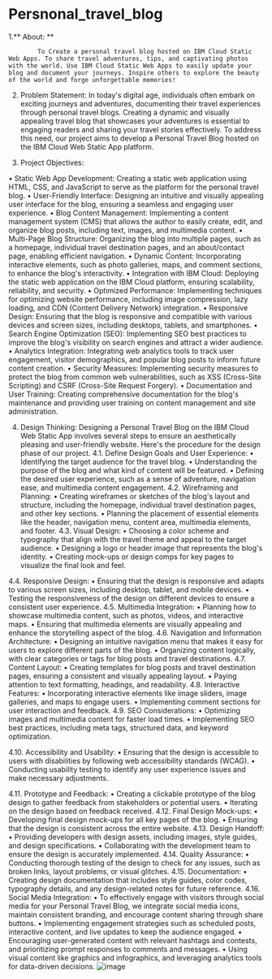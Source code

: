 # Persnonal_travel_blog
1.**	About: **



            To Create a personal travel blog hosted on IBM Cloud Static Web Apps. To share travel adventures, tips, and captivating photos with the world. Use IBM Cloud Static Web Apps to easily update your blog and document your journeys. Inspire others to explore the beauty of the world and forge unforgettable memories!
2.	Problem Statement: 
            In today's digital age, individuals often embark on exciting journeys and adventures, documenting their travel experiences through personal travel blogs. Creating a dynamic and visually appealing travel blog that showcases your adventures is essential to engaging readers and sharing your travel stories effectively. To address this need, our project aims to develop a Personal Travel Blog hosted on the IBM Cloud Web Static App platform.

3.	Project Objectives:

•	Static Web App Development: Creating a static web application using HTML, CSS, and JavaScript to serve as the platform for the personal travel blog.
•	User-Friendly Interface: Designing an intuitive and visually appealing user interface for the blog, ensuring a seamless and engaging user experience.
•	Blog Content Management: Implementing a content management system (CMS) that allows the author to easily create, edit, and organize blog posts, including text, images, and multimedia content.
•	Multi-Page Blog Structure: Organizing the blog into multiple pages, such as a homepage, individual travel destination pages, and an about/contact page, enabling efficient navigation.
•	Dynamic Content: Incorporating interactive elements, such as photo galleries, maps, and comment sections, to enhance the blog's interactivity.
•	Integration with IBM Cloud: Deploying the static web application on the IBM Cloud platform, ensuring scalability, reliability, and security.
•	Optimized Performance: Implementing techniques for optimizing website performance, including image compression, lazy loading, and CDN (Content Delivery Network) integration.
•	Responsive Design: Ensuring that the blog is responsive and compatible with various devices and screen sizes, including desktops, tablets, and smartphones.
•	Search Engine Optimization (SEO): Implementing SEO best practices to improve the blog's visibility on search engines and attract a wider audience.
•	Analytics Integration: Integrating web analytics tools to track user engagement, visitor demographics, and popular blog posts to inform future content creation.
•	Security Measures: Implementing security measures to protect the blog from common web vulnerabilities, such as XSS (Cross-Site Scripting) and CSRF (Cross-Site Request Forgery).
•	Documentation and User Training: Creating comprehensive documentation for the blog's maintenance and providing user training on content management and site administration.

4.	Design Thinking:
          Designing a Personal Travel Blog on the IBM Cloud Web Static App involves several steps to ensure an aesthetically pleasing and user-friendly website. Here's the procedure for the design phase of our project.
4.1. Define Design Goals and User Experience:
•	Identifying the target audience for the travel blog.
•	Understanding the purpose of the blog and what kind of content will be featured.
•	Defining the desired user experience, such as a sense of adventure, navigation ease, and multimedia content engagement.
4.2. Wireframing and Planning:
•	Creating wireframes or sketches of the blog's layout and structure, including the homepage, individual travel destination pages, and other key sections.
•	Planning the placement of essential elements like the header, navigation menu, content area, multimedia elements, and footer.
4.3. Visual Design:
•	Choosing a color scheme and typography that align with the travel theme and appeal to the target audience.
•	Designing a logo or header image that represents the blog's identity.
•	Creating mock-ups or design comps for key pages to visualize the final look and feel.



4.4. Responsive Design:
•	Ensuring that the design is responsive and adapts to various screen sizes, including desktop, tablet, and mobile devices.
•	Testing the responsiveness of the design on different devices to ensure a consistent user experience.
4.5. Multimedia Integration:
•	Planning how to showcase multimedia content, such as photos, videos, and interactive maps.
•	Ensuring that multimedia elements are visually appealing and enhance the storytelling aspect of the blog.
4.6. Navigation and Information Architecture:
•	Designing an intuitive navigation menu that makes it easy for users to explore different parts of the blog.
•	Organizing content logically, with clear categories or tags for blog posts and travel destinations.
4.7. Content Layout:
•	Creating templates for blog posts and travel destination pages, ensuring a consistent and visually appealing layout.
•	Paying attention to text formatting, headings, and readability.
4.8. Interactive Features:
•	Incorporating interactive elements like image sliders, image galleries, and maps to engage users.
•	Implementing comment sections for user interaction and feedback.
4.9. SEO Considerations:
•	Optimizing images and multimedia content for faster load times.
•	Implementing SEO best practices, including meta tags, structured data, and keyword optimization.



4.10. Accessibility and Usability:
•	Ensuring that the design is accessible to users with disabilities by following web accessibility standards (WCAG).
•	Conducting usability testing to identify any user experience issues and make necessary adjustments.

4.11. Prototype and Feedback:
•	Creating a clickable prototype of the blog design to gather feedback from stakeholders or potential users.
•	Iterating on the design based on feedback received.
4.12. Final Design Mock-ups:
•	Developing final design mock-ups for all key pages of the blog.
•	Ensuring that the design is consistent across the entire website.
4.13. Design Handoff:
•	Providing developers with design assets, including images, style guides, and design specifications.
•	Collaborating with the development team to ensure the design is accurately implemented.
4.14. Quality Assurance:
•	Conducting thorough testing of the design to check for any issues, such as broken links, layout problems, or visual glitches.
4.15. Documentation:
•	Creating design documentation that includes style guides, color codes, typography details, and any design-related notes for future reference.
4.16. Social Media Integration:
•	To effectively engage with visitors through social media for your Personal Travel Blog, we integrate social media icons, maintain consistent branding, and encourage content sharing through share buttons. 
•	Implementing engagement strategies such as scheduled posts, interactive content, and live updates to keep the audience engaged.
•	Encouraging user-generated content with relevant hashtags and contests, and prioritizing prompt responses to comments and messages.
•	Using visual content like graphics and infographics, and leveraging analytics tools for data-driven decisions. 
![image](https://github.com/N-Sruthika/Persnonal_travel_blog/assets/146369112/91085084-8782-4599-8514-13ee736db114)
